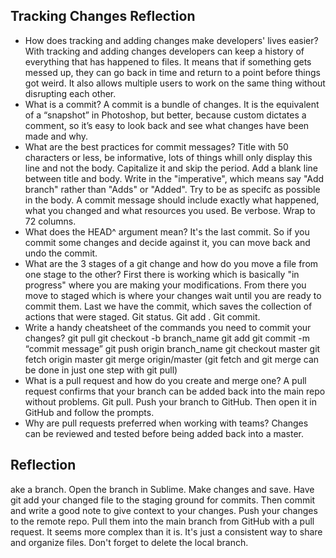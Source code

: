 ## Tracking Changes Reflection

- How does tracking and adding changes make developers' lives easier?
With tracking and adding changes developers can keep a history of everything that has happened to files. It means that if something gets messed up, they can go back in time and return to a point before things got weird. It also allows multiple users to work on the same thing without disrupting each other.
- What is a commit?
A commit is a bundle of changes. It is the equivalent of a “snapshot” in Photoshop, but better, because custom dictates a comment, so it’s easy to look back and see what changes have been made and why.
- What are the best practices for commit messages?
Title with 50 characters or less, be informative, lots of things whill only display this line and not the body. Capitalize it and skip the period. Add a blank line between title and body. Write in the "imperative", which means say "Add branch" rather than "Adds" or "Added". Try to be as specifc as possible in the body. A commit message should include exactly what happened, what you changed and what resources you used. Be verbose. Wrap to 72 columns.
- What does the HEAD^ argument mean?
It's the last commit.  So if you commit some changes and decide against it, you can move back and undo the commit.
- What are the 3 stages of a git change and how do you move a file from one stage to the other?
First there is working which is basically "in progress" where you are making your modifications. From there you move to staged which is where your changes wait until you are ready to commit them. Last we have the commit, which saves the collection of actions that were staged. Git status. Git add <file>. Git commit.
- Write a handy cheatsheet of the commands you need to commit your changes?
git pull
git checkout -b branch_name
git add
git commit -m “commit message”
git push origin branch_name
git checkout master
git fetch origin master
git merge origin/master
(git fetch and git merge can be done in just one step with git pull)
- What is a pull request and how do you create and merge one?
A pull request confirms that your branch can be added back into the main repo without problems. Git pull. Push your branch to GitHub. Then open it in GitHub and follow the prompts.
- Why are pull requests preferred when working with teams?
Changes can be reviewed and tested before being added back into a master.

## Reflection
ake a branch. Open the branch in Sublime. Make changes and save.
Have git add your changed file to the staging ground for commits. Then commit and write a good note to give context to your changes. Push your changes to the remote repo. Pull them into the main branch from GitHub with a pull request. It seems more complex than it is. It's just a consistent way to share and organize files. Don't forget to delete the local branch.
